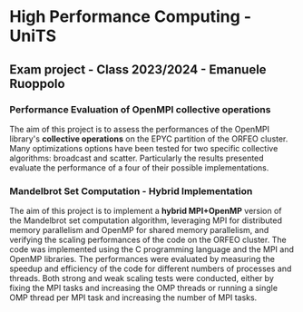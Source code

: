# High Performance Computing - UniTS
## Exam project - Class 2023/2024 - Emanuele Ruoppolo

### Performance Evaluation of OpenMPI collective operations
The aim of this project is to assess the performances of the OpenMPI library's **collective operations** on the EPYC partition of the ORFEO cluster. Many optimizations options have been tested for two specific collective algorithms: broadcast and scatter. Particularly the results presented evaluate the performance of a four of their possible implementations.
### Mandelbrot Set Computation - Hybrid Implementation
The aim of this project is to implement a **hybrid MPI+OpenMP** version of the Mandelbrot set computation algorithm, leveraging MPI for distributed memory parallelism and OpenMP for shared memory parallelism, and verifying the scaling performances of the code on the ORFEO cluster. The code was implemented using the C programming language and the MPI and OpenMP libraries. The performances were evaluated by measuring the speedup and efficiency of the code for different numbers of processes and threads. Both strong and weak scaling tests were conducted, either by fixing the MPI tasks and increasing the OMP threads or running a single OMP thread per MPI task and increasing the number of MPI tasks.

